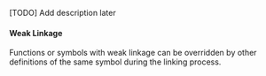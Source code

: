 [TODO] Add description later

#### Weak Linkage
Functions or symbols with weak linkage can be overridden by other definitions of the same symbol during the linking process.
